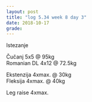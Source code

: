 ```yaml
---
layout: post
title: "log 5.34 week 8 day 3"
date: 2018-10-17
grade:
---
```


Istezanje

Čučanj 5x5 @ 95kg    
Romanian DL 4x12 @ 72.5kg  

Ekstenzija 4xmax. @ 30kg    
Fleksija 4xmax. @ 40kg       

Leg raise 4xmax.  
